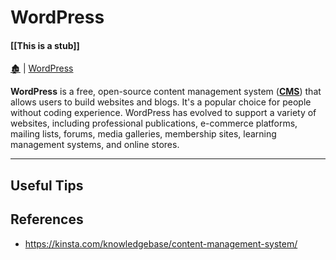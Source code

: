 # WordPress

####  [[This is a stub]]

[🏚️](../README.md) | [WordPress](/wp/index.md)

**WordPress** is a free, open-source content management system (**[CMS](coding/cms.md)**) that allows users to build websites and blogs. It's a popular choice for people without coding experience. WordPress has evolved to support a variety of websites, including professional publications, e-commerce platforms, mailing lists, forums, media galleries, membership sites, learning management systems, and online stores.

---

## Useful Tips

## References

- https://kinsta.com/knowledgebase/content-management-system/